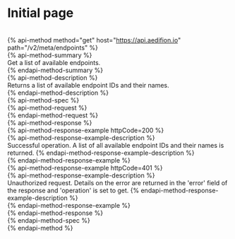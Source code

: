 # Initial page
<br/>{% api-method method="get" host="https://api.aedifion.io" path="/v2/meta/endpoints" %}
<br/>{% api-method-summary %}<br/>
Get a list of available endpoints.
<br/>{% endapi-method-summary %}
<br/>{% api-method-description %}
<br/>Returns a list of available endpoint IDs and their names.
<br/>{% endapi-method-description %}
<br/>{% api-method-spec %}
<br/>{% api-method-request %}
<br/>{% endapi-method-request %}
<br/>{% api-method-response %}
<br/>{% api-method-response-example httpCode=200 %}
<br/>{% api-method-response-example-description %}
<br/>Successful operation. A list of all available endpoint IDs and their names is returned.
{% endapi-method-response-example-description %}
<br/>{% endapi-method-response-example %}
<br/>{% api-method-response-example httpCode=401 %}
<br/>{% api-method-response-example-description %}
<br/>Unauthorized request. Details on the error are returned in the 'error' field of the response and 'operation' is set to get.
{% endapi-method-response-example-description %}
<br/>{% endapi-method-response-example %}
<br/>{% endapi-method-response %}
<br/>{% endapi-method-spec %}
<br/>{% endapi-method %}
